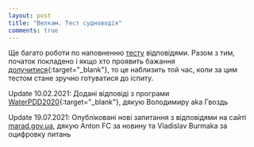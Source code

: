 ```yaml
---
layout: post
title: "Велкам. Тест судноводія"
comments: true
---
```


Ще багато роботи по наповненню [тесту](https://scheepsjongen.github.io/) відповідями.
Разом з тим, початок покладено і якщо хто проявить бажання [долучитися](https://github.com/Scheepsjongen/scheepsjongen.github.io/blob/master/CONTRIBUTING.md#%D0%B2%D0%B5%D0%BB%D0%BA%D0%B0%D0%BC){:target="_blank"},
то це наблизить той час, коли за цим тестом стане зручно готуватися до іспиту.

Update 10.02.2021: Додані відповіді з програми [WaterPDD2020](https://drive.google.com/file/d/1Zk2uT_3SkhxsIqf9GjFTbvTOYoS8Yble/view?usp=sharing){:target="_blank"}, дякую Володимиру aka Гвоздь

Update 19.07.2021: Опубліковані нові запитання з відповідями на сайті [marad.gov.ua](https://marad.gov.ua/ua/poslugi/posvidchennya-sudnovodiya/posvidchennya-sudnovodiya-malogomalomirnogo-sudna/perelik-pitan-dlya-pidtverdzhennya-kvalifikaciyi), дякую Anton FC за новину та Vladislav Burmaka за оцифровку питань
